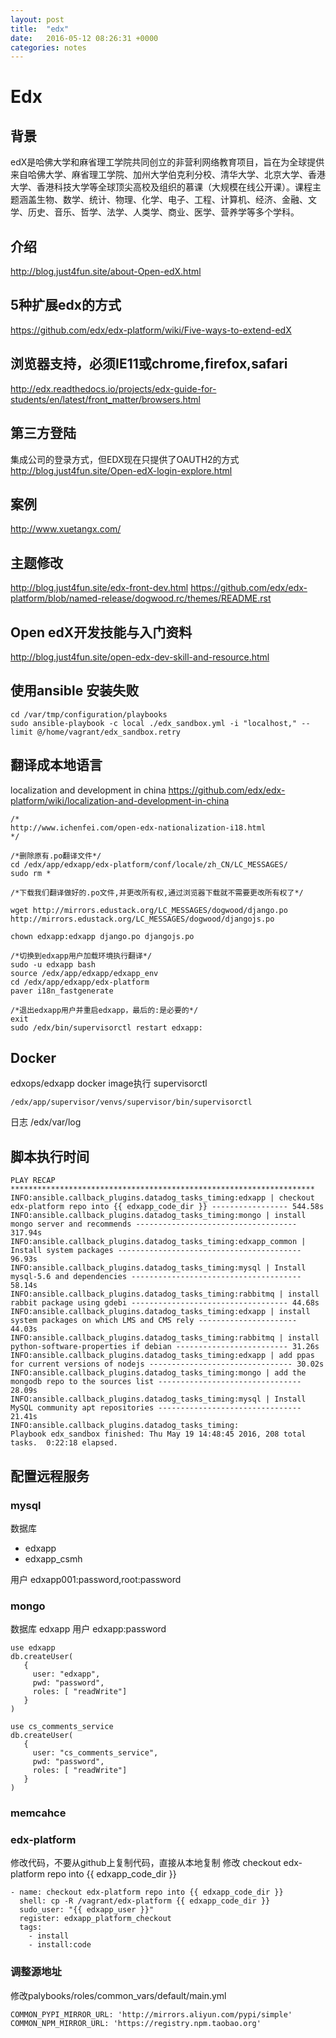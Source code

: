 ```yaml
---
layout: post
title:  "edx"
date:   2016-05-12 08:26:31 +0000
categories: notes
---
```


#   Edx

## 背景
edX是哈佛大学和麻省理工学院共同创立的非营利网络教育项目，旨在为全球提供来自哈佛大学、麻省理工学院、加州大学伯克利分校、清华大学、北京大学、香港大学、香港科技大学等全球顶尖高校及组织的慕课（大规模在线公开课）。课程主题涵盖生物、数学、统计、物理、化学、电子、工程、计算机、经济、金融、文学、历史、音乐、哲学、法学、人类学、商业、医学、营养学等多个学科。

## 介绍
http://blog.just4fun.site/about-Open-edX.html

## 5种扩展edx的方式
https://github.com/edx/edx-platform/wiki/Five-ways-to-extend-edX

## 浏览器支持，必须IE11或chrome,firefox,safari
http://edx.readthedocs.io/projects/edx-guide-for-students/en/latest/front_matter/browsers.html

## 第三方登陆

集成公司的登录方式，但EDX现在只提供了OAUTH2的方式
http://blog.just4fun.site/Open-edX-login-explore.html

## 案例
http://www.xuetangx.com/

## 主题修改
http://blog.just4fun.site/edx-front-dev.html
https://github.com/edx/edx-platform/blob/named-release/dogwood.rc/themes/README.rst

## Open edX开发技能与入门资料
http://blog.just4fun.site/open-edx-dev-skill-and-resource.html

## 使用ansible 安装失败
```
cd /var/tmp/configuration/playbooks
sudo ansible-playbook -c local ./edx_sandbox.yml -i "localhost," --limit @/home/vagrant/edx_sandbox.retry

```

## 翻译成本地语言
localization and development in china
https://github.com/edx/edx-platform/wiki/localization-and-development-in-china 
```
/*
http://www.ichenfei.com/open-edx-nationalization-i18.html
*/

/*删除原有.po翻译文件*/
cd /edx/app/edxapp/edx-platform/conf/locale/zh_CN/LC_MESSAGES/
sudo rm *

/*下载我们翻译做好的.po文件,并更改所有权,通过浏览器下载就不需要更改所有权了*/
  
wget http://mirrors.edustack.org/LC_MESSAGES/dogwood/django.po http://mirrors.edustack.org/LC_MESSAGES/dogwood/djangojs.po

chown edxapp:edxapp django.po djangojs.po

/*切换到edxapp用户加载环境执行翻译*/
sudo -u edxapp bash
source /edx/app/edxapp/edxapp_env
cd /edx/app/edxapp/edx-platform
paver i18n_fastgenerate

/*退出edxapp用户并重启edxapp，最后的:是必要的*/
exit
sudo /edx/bin/supervisorctl restart edxapp:

```
## Docker
edxops/edxapp docker image执行 supervisorctl
```
/edx/app/supervisor/venvs/supervisor/bin/supervisorctl
```
日志 
/edx/var/log

## 脚本执行时间

```
PLAY RECAP ******************************************************************** 
INFO:ansible.callback_plugins.datadog_tasks_timing:edxapp | checkout edx-platform repo into {{ edxapp_code_dir }} ----------------- 544.58s
INFO:ansible.callback_plugins.datadog_tasks_timing:mongo | install mongo server and recommends ------------------------------------ 317.94s
INFO:ansible.callback_plugins.datadog_tasks_timing:edxapp_common | Install system packages ----------------------------------------- 96.93s
INFO:ansible.callback_plugins.datadog_tasks_timing:mysql | Install mysql-5.6 and dependencies -------------------------------------- 58.14s
INFO:ansible.callback_plugins.datadog_tasks_timing:rabbitmq | install rabbit package using gdebi ----------------------------------- 44.68s
INFO:ansible.callback_plugins.datadog_tasks_timing:edxapp | install system packages on which LMS and CMS rely ---------------------- 44.03s
INFO:ansible.callback_plugins.datadog_tasks_timing:rabbitmq | install python-software-properties if debian ------------------------- 31.26s
INFO:ansible.callback_plugins.datadog_tasks_timing:edxapp | add ppas for current versions of nodejs -------------------------------- 30.02s
INFO:ansible.callback_plugins.datadog_tasks_timing:mongo | add the mongodb repo to the sources list -------------------------------- 28.09s
INFO:ansible.callback_plugins.datadog_tasks_timing:mysql | Install MySQL community apt repositories -------------------------------- 21.41s
INFO:ansible.callback_plugins.datadog_tasks_timing:
Playbook edx_sandbox finished: Thu May 19 14:48:45 2016, 208 total tasks.  0:22:18 elapsed.

```

## 配置远程服务

### mysql
数据库
- edxapp
- edxapp_csmh

用户 edxapp001:password,root:password

### mongo
数据库 edxapp
用户 edxapp:password

```
use edxapp
db.createUser(
   {
     user: "edxapp",
     pwd: "password",
     roles: [ "readWrite"]
   }
)

use cs_comments_service
db.createUser(
   {
     user: "cs_comments_service",
     pwd: "password",
     roles: [ "readWrite"]
   }
)
```

### memcahce


### edx-platform
修改代码，不要从github上复制代码，直接从本地复制
修改 checkout edx-platform repo into {{ edxapp_code_dir }}
```
- name: checkout edx-platform repo into {{ edxapp_code_dir }}
  shell: cp -R /vagrant/edx-platform {{ edxapp_code_dir }}
  sudo_user: "{{ edxapp_user }}"
  register: edxapp_platform_checkout
  tags:
    - install
    - install:code
```


### 调整源地址
修改palybooks/roles/common_vars/default/main.yml
```
COMMON_PYPI_MIRROR_URL: 'http://mirrors.aliyun.com/pypi/simple'
COMMON_NPM_MIRROR_URL: 'https://registry.npm.taobao.org'

```